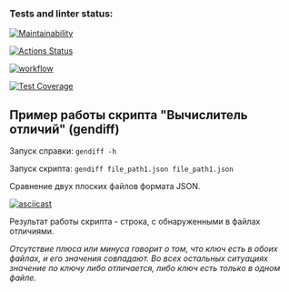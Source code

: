 ### Tests and linter status:
[![Maintainability](https://api.codeclimate.com/v1/badges/14d8f0ef4843b93cd1d9/maintainability)](https://codeclimate.com/github/DzmitrySha/python-project-lvl2/maintainability)

[![Actions Status](https://github.com/DzmitrySha/python-project-lvl2/workflows/hexlet-check/badge.svg)](https://github.com/DzmitrySha/python-project-lvl2/actions)

[![workflow](https://github.com/DzmitrySha/python-project-lvl2/actions/workflows/pyci-check.yml/badge.svg)](https://github.com/DzmitrySha/python-project-lvl2/actions/workflows/pyci-check.yml)

[![Test Coverage](https://api.codeclimate.com/v1/badges/14d8f0ef4843b93cd1d9/test_coverage)](https://codeclimate.com/github/DzmitrySha/python-project-lvl2/test_coverage)

## Пример работы скрипта "Вычислитель отличий" (gendiff)

Запуск справки: `gendiff -h`

Запуск скрипта: `gendiff file_path1.json file_path1.json`

Сравнение двух плоских файлов формата JSON.

[![asciicast](https://asciinema.org/a/B2pi2NsEY6WNM7aU9OBIBodvM.png)](https://asciinema.org/a/B2pi2NsEY6WNM7aU9OBIBodvM)

Результат работы скрипта - строка, с обнаруженными в файлах отличиями. 

_Отсутствие плюса или минуса говорит о том, что ключ есть в обоих файлах, и его значения совпадают. Во всех остальных ситуациях значение по ключу либо отличается, либо ключ есть только в одном файле._ 